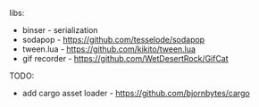 

libs: 
- binser - serialization
- sodapop - https://github.com/tesselode/sodapop
- tween.lua - https://github.com/kikito/tween.lua
- gif recorder - https://github.com/WetDesertRock/GifCat

TODO: 
 - add cargo asset loader - https://github.com/bjornbytes/cargo
